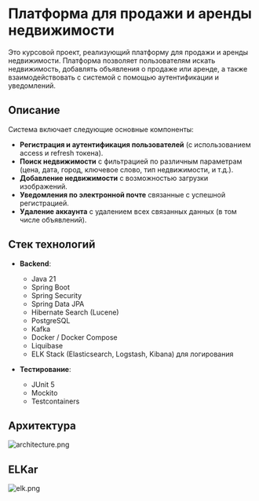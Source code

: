 # Платформа для продажи и аренды недвижимости

Это курсовой проект, реализующий платформу для продажи и аренды недвижимости. Платформа позволяет пользователям искать недвижимость, добавлять объявления о продаже или аренде, а также взаимодействовать с системой с помощью аутентификации и уведомлений.

## Описание

Система включает следующие основные компоненты:

- **Регистрация и аутентификация пользователей** (с использованием access и refresh токена).
- **Поиск недвижимости** с фильтрацией по различным параметрам (цена, дата, город, ключевое слово, тип недвижимости, и т.д.).
- **Добавление недвижимости** с возможностью загрузки изображений.
- **Уведомления по электронной почте** связанные с успешной регистрацией.
- **Удаление аккаунта** с удалением всех связанных данных (в том числе объявлений).

## Стек технологий

- **Backend**:
    - Java 21
    - Spring Boot
    - Spring Security
    - Spring Data JPA
    - Hibernate Search (Lucene)
    - PostgreSQL
    - Kafka
    - Docker / Docker Compose
    - Liquibase
    - ELK Stack (Elasticsearch, Logstash, Kibana) для логирования

- **Тестирование**:
    - JUnit 5
    - Mockito
    - Testcontainers

## Архитектура

![architecture.png](../architecture.png)

## ELKar
![elk.png](../elk.png)

